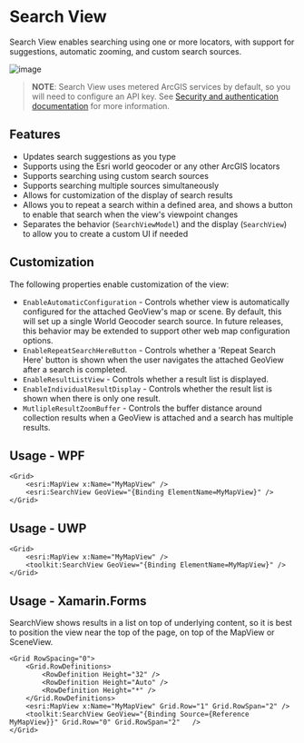 # Search View

Search View enables searching using one or more locators, with support for suggestions, automatic zooming, and custom search sources.

![image](https://user-images.githubusercontent.com/29742178/142301018-4bbeb0f2-3021-49a7-b5ec-f642c5700bd0.png)

> **NOTE**: Search View uses metered ArcGIS services by default, so you will need to configure an API key. See [Security and authentication documentation](https://developers.arcgis.com/documentation/mapping-apis-and-services/security/#api-keys) for more information.


## Features

- Updates search suggestions as you type
- Supports using the Esri world geocoder or any other ArcGIS locators
- Supports searching using custom search sources
- Supports searching multiple sources simultaneously
- Allows for customization of the display of search results
- Allows you to repeat a search within a defined area, and shows a button to enable that search when the view's viewpoint changes
- Separates the behavior (`SearchViewModel`) and the display (`SearchView`) to allow you to create a custom UI if needed

## Customization

The following properties enable customization of the view:

- `EnableAutomaticConfiguration` - Controls whether view is automatically configured for the attached GeoView's map or scene. By default, this will set up a single World Geocoder search source. In future releases, this behavior may be extended to support other web map configuration options.
- `EnableRepeatSearchHereButton` - Controls whether a 'Repeat Search Here' button is shown when the user navigates the attached GeoView after a search is completed.
- `EnableResultListView` - Controls whether a result list is displayed.
- `EnableIndividualResultDisplay` - Controls whether the result list is shown when there is only one result.
- `MutlipleResultZoomBuffer` - Controls the buffer distance around collection results when a GeoView is attached and a search has multiple results.

## Usage - WPF

```xaml
<Grid>
    <esri:MapView x:Name="MyMapView" />
    <esri:SearchView GeoView="{Binding ElementName=MyMapView}" />
</Grid>
```

## Usage - UWP

```xaml
<Grid>
    <esri:MapView x:Name="MyMapView" />
    <toolkit:SearchView GeoView="{Binding ElementName=MyMapView}" />
</Grid>
```

## Usage - Xamarin.Forms

SearchView shows results in a list on top of underlying content, so it is best to position the view near the top of the page, on top of the MapView or SceneView.

```xaml
<Grid RowSpacing="0">
    <Grid.RowDefinitions>
        <RowDefinition Height="32" />
        <RowDefinition Height="Auto" />
        <RowDefinition Height="*" />
    </Grid.RowDefinitions>
    <esri:MapView x:Name="MyMapView" Grid.Row="1" Grid.RowSpan="2" />
    <toolkit:SearchView GeoView="{Binding Source={Reference MyMapView}}" Grid.Row="0" Grid.RowSpan="2"   />
</Grid>
```
